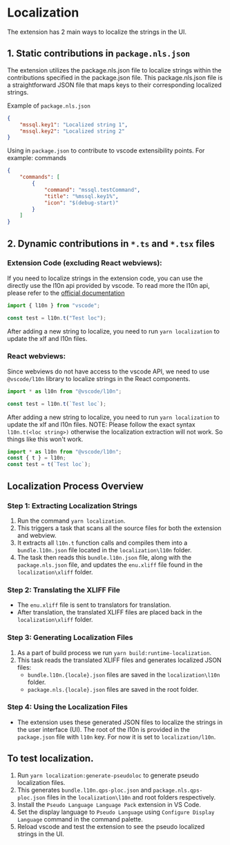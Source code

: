 # Localization

The extension has 2 main ways to localize the strings in the UI.

## 1. Static contributions in `package.nls.json`

The extension utilizes the package.nls.json file to localize strings within the contributions specified in the package.json file. This package.nls.json file is a straightforward JSON file that maps keys to their corresponding localized strings.

Example of `package.nls.json`

```json
{
    "mssql.key1": "Localized string 1",
    "mssql.key2": "Localized string 2"
}
```

Using in `package.json` to contribute to vscode extensibility points. For example: commands

```json
{
    "commands": [
        {
            "command": "mssql.testCommand",
            "title": "%mssql.key1%",
            "icon": "$(debug-start)"
        }
    ]
}
```

## 2. Dynamic contributions in `*.ts` and `*.tsx` files

### Extension Code (excluding React webviews):

If you need to localize strings in the extension code, you can use the directly use the l10n api provided by vscode. To read more the l10n api, please refer to the [official documentation](https://code.visualstudio.com/api/references/vscode-api#l10n)

```ts
import { l10n } from "vscode";

const test = l10n.t("Test loc");
```

After adding a new string to localize, you need to run `yarn localization` to update the xlf and l10n files.

### React webviews:

Since webviews do not have access to the vscode API, we need to use `@vscode/l10n` library to localize strings in the React components.

```ts
import * as l10n from "@vscode/l10n";

const test = l10n.t(`Test loc`);
```

After adding a new string to localize, you need to run `yarn localization` to update the xlf and l10n files.
NOTE: Please follow the exact syntax `l10n.t(<loc string>)` otherwise the localization extraction will not work.
So things like this won't work.

```ts
import * as l10n from "@vscode/l10n";
const { t } = l10n;
const test = t(`Test loc`);
```

## Localization Process Overview

### Step 1: Extracting Localization Strings

1. Run the command `yarn localization`.
2. This triggers a task that scans all the source files for both the extension and webview.
3. It extracts all `l10n.t` function calls and compiles them into a `bundle.l10n.json` file located in the `localization\l10n` folder.
4. The task then reads this `bundle.l10n.json` file, along with the `package.nls.json` file, and updates the `enu.xliff` file found in the `localization\xliff` folder.

### Step 2: Translating the XLIFF File

-   The `enu.xliff` file is sent to translators for translation.
-   After translation, the translated XLIFF files are placed back in the `localization\xliff` folder.

### Step 3: Generating Localization Files

1. As a part of build process we run `yarn build:runtime-localization`.
2. This task reads the translated XLIFF files and generates localized JSON files:
    - `bundle.l10n.{locale}.json` files are saved in the `localization\l10n` folder.
    - `package.nls.{locale}.json` files are saved in the root folder.

### Step 4: Using the Localization Files

-   The extension uses these generated JSON files to localize the strings in the user interface (UI). The root of the l10n is provided in the `package.json` file with `l10n` key. For now it is set to `localization/l10n`.

## To test localization.

1.  Run `yarn localization:generate-pseudoloc` to generate pseudo localization files.
2.  This generates `bundle.l10n.qps-ploc.json` and `package.nls.qps-ploc.json` files in the `localization\l10n` and root folders respectively.
3.  Install the `Pseudo Language Language Pack` extension in VS Code.
4.  Set the display language to `Pseudo Language` using `Configure Display Language` command in the command palette.
5.  Reload vscode and test the extension to see the pseudo localized strings in the UI.
